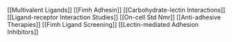 [[Multivalent Ligands]]
[[Fimh Adhesin]]
[[Carbohydrate-lectin Interactions]]
[[Ligand-receptor Interaction Studies]]
[[On-cell Std Nmr]]
[[Anti-adhesive Therapies]]
[[Fimh Ligand Screening]]
[[Lectin-mediated Adhesion Inhibitors]]
